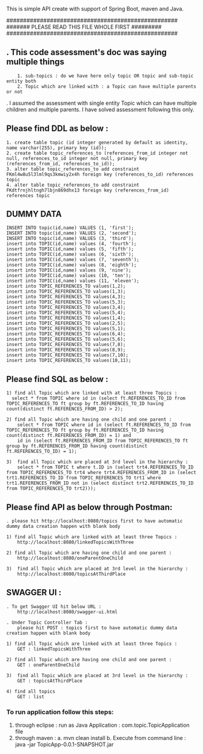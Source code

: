 This is simple API create with support of Spring Boot, maven and Java.


###################################################
####### PLEASE READ THIS FILE WHOLE FIRST #########
###################################################

## . This code assessment's doc was saying multiple things 
		1. sub-topics : do we have here only topic OR topic and sub-topic entity both
		2. Topic which are linked with : a Topic can have multiple parents or not
   . I assumed the assessment with single entity Topic which can have multiple children and multiple parents. I have solved assessment following this only.
		
## Please find DDL as below :
	1. create table topic (id integer generated by default as identity, name varchar(255), primary key (id));
	2. create table topic_references_to (references_from_id integer not null, references_to_id integer not null, primary key (references_from_id, references_to_id));
	3. alter table topic_references_to add constraint FKml4w8u5l3lml9qs3kmwiy2x4h foreign key (references_to_id) references topic
	4. alter table topic_references_to add constraint FKdtfrnjhltngh7lbjn869dhx13 foreign key (references_from_id) references topic
	
## DUMMY DATA 
	INSERT INTO topic(id,name) VALUES (1, 'first');
	INSERT INTO topic(id,name) VALUES (2, 'second');
	INSERT INTO topic(id,name) VALUES (3, 'third');
	insert into TOPIC(id,name) values (4, 'fourth');
	insert into TOPIC(id,name) values (5, 'fifth');
	insert into TOPIC(id,name) values (6, 'sixth');
	insert into TOPIC(id,name) values (7, 'seventh');
	insert into TOPIC(id,name) values (8, 'eighth');
	insert into TOPIC(id,name) values (9, 'nine');
	insert into TOPIC(id,name) values (10, 'ten');
	insert into TOPIC(id,name) values (11, 'eleven');
	insert into TOPIC_REFERENCES_TO values(1,2);
	insert into TOPIC_REFERENCES_TO values(1,3);
	insert into TOPIC_REFERENCES_TO values(4,3);
	insert into TOPIC_REFERENCES_TO values(5,3);
	insert into TOPIC_REFERENCES_TO values(3,4);
	insert into TOPIC_REFERENCES_TO values(5,4);
	insert into TOPIC_REFERENCES_TO values(1,4);
	insert into TOPIC_REFERENCES_TO values(2,5);
	insert into TOPIC_REFERENCES_TO values(5,1);
	insert into TOPIC_REFERENCES_TO values(6,4);
	insert into TOPIC_REFERENCES_TO values(5,6);
	insert into TOPIC_REFERENCES_TO values(7,8);
	insert into TOPIC_REFERENCES_TO values(8,9);
	insert into TOPIC_REFERENCES_TO values(7,10);
	insert into TOPIC_REFERENCES_TO values(10,11);
   
## Please find SQL as below :
	1) find all Topic which are linked with at least three Topics :
	  select * from TOPIC where id in (select ft.REFERENCES_TO_ID from TOPIC_REFERENCES_TO ft group by ft.REFERENCES_TO_ID having count(distinct ft.REFERENCES_FROM_ID) > 2);
	  
	2) find all Topic which are having one child and one parent :
		select * from TOPIC where id in (select ft.REFERENCES_TO_ID from TOPIC_REFERENCES_TO ft group by ft.REFERENCES_TO_ID having count(distinct ft.REFERENCES_FROM_ID) = 1) and 
		id in (select ft.REFERENCES_FROM_ID from TOPIC_REFERENCES_TO ft group by ft.REFERENCES_FROM_ID having count(distinct ft.REFERENCES_TO_ID) = 1);
		
	3)  find all Topic which are placed at 3rd level in the hierarchy : 
		select * from TOPIC t where t.ID in (select trt4.REFERENCES_TO_ID from TOPIC_REFERENCES_TO trt4 where trt4.REFERENCES_FROM_ID in (select trt1.REFERENCES_TO_ID from TOPIC_REFERENCES_TO trt1 where trt1.REFERENCES_FROM_ID not in (select distinct trt2.REFERENCES_TO_ID from TOPIC_REFERENCES_TO trt2)));
		

## Please find API as below through Postman:	
	. please hit http://localhost:8080/topics first to have automatic dummy data creation happen with blank body
	
	1) find all Topic which are linked with at least three Topics :
		http://localhost:8080/linkedTopicsWithThree
	  
	2) find all Topic which are having one child and one parent :
		http://localhost:8080/oneParentOneChild
		
	3)  find all Topic which are placed at 3rd level in the hierarchy : 
		http://localhost:8080/topicsAtThirdPlace
		
## SWAGGER UI :
	. To get Swagger UI hit below URL :
		http://localhost:8080/swagger-ui.html
		
	. Under Topic Controller Tab : 
		please hit POST : topics first to have automatic dummy data creation happen with blank body
	
	1) find all Topic which are linked with at least three Topics :
		GET : linkedTopicsWithThree
	  
	2) find all Topic which are having one child and one parent :
		GET : oneParentOneChild
		
	3)  find all Topic which are placed at 3rd level in the hierarchy : 
		GET : topicsAtThirdPlace
	
	4) find all topics 
		GET : list

### To run application follow this steps:
 1. through eclipse : 
		run as Java Application : com.topic.TopicApplication file
 2.  through maven  : 
        a. mvn clean install 
        b. Execute from command line : java -jar TopicApp-0.0.1-SNAPSHOT.jar